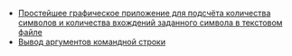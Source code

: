 - [Простейшее графическое приложение для подсчёта количества символов и количества вхождений заданного символа в текстовом файле](count-characters/)
- [Вывод аргументов командной строки](cli-arguments-output/)
